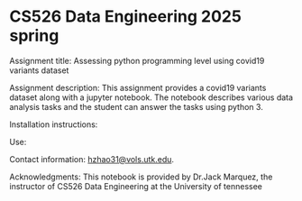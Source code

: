 # CS526 Data Engineering 2025 spring


Assignment title: Assessing python programming level using covid19 variants dataset

Assignment description: This assignment provides a covid19 variants dataset along with a jupyter notebook. The notebook describes various data analysis tasks and the student can answer the tasks using python 3. 

Installation instructions: 

Use: 

Contact information: hzhao31@vols.utk.edu.

Acknowledgments: This notebook is provided by Dr.Jack Marquez, the instructor of CS526 Data Engineering at the University of tennessee
